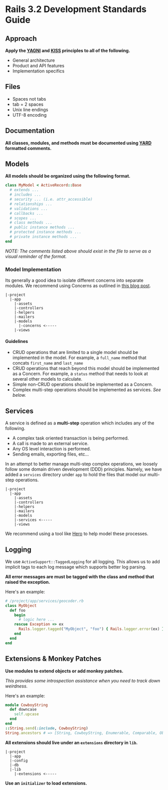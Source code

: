 # Rails 3.2 Development Standards Guide

## Approach

**Apply the [YAGNI](http://en.wikipedia.org/wiki/You_ain't_gonna_need_it) and [KISS](http://en.wikipedia.org/wiki/KISS_principle) principles to all of the following.**

* General architecture
* Product and API features
* Implementation specifics

## Files

* Spaces not tabs
* tab = 2 spaces
* Unix line endings
* UTF-8 encoding

## Documentation

**All classes, modules, and methods must be documented using [YARD](http://yardoc.org/) formatted comments.**

## Models

**All models should be organized using the following format.**

```ruby
class MyModel < ActiveRecord::Base
  # extends ...
  # includes ...
  # security ... (i.e. attr_accessible)
  # relationships ...
  # validations ...
  # callbacks ...
  # scopes ...
  # class methods ...
  # public instance methods ...
  # protected instance methods ...
  # private instance methods ...
end
```

*NOTE: The comments listed above should exist in the file to serve as a visual reminder of the format.*

### Model Implementation

Its generally a good idea to isolate different concerns into separate modules.
We recommend using Concerns as outlined in [this blog post](http://37signals.com/svn/posts/3372-put-chubby-models-on-a-diet-with-concerns).

```
|-project
  |-app
    |-assets
    |-controllers
    |-helpers
    |-mailers
    |-models
      |-concerns <-----
    |-views
```

#### Guidelines

* CRUD operations that are limited to a single model should be implemented in the model.
  For example, a `full_name` method that concats `first_name` and `last_name`
* CRUD operations that reach beyond this model should be implemented as a Concern.
  For example, a `status` method that needs to look at several other models to calculate.
* Simple non-CRUD operations should be implemented as a Concern.
* Complex multi-step operations should be implemented as services. _See below._

## Services

A service is defined as a **multi-step** operation which includes any of the following.

* A complex task oriented transaction is being performed.
* A call is made to an external service.
* Any OS level interaction is performed.
* Sending emails, exporting files, etc...

In an attempt to better manage multi-step complex operations, we loosely follow some domain driven development (DDD) principles.
Namely, we have added a `services` directory under `app` to hold the files that model our multi-step operations.

```
|-project
  |-app
    |-assets
    |-controllers
    |-helpers
    |-mailers
    |-models
    |-services <-----
    |-views
```

We recommend using a tool like [Hero](https://github.com/hopsoft/hero) to help model these processes.

## Logging

We use `ActiveSupport::TaggedLogging` for all logging. This allows us to add implicit tags to each log message which supports better log parsing.

**All error messages are must be tagged with the class and method that raised the exception.**

Here's an example:

```ruby
# /project/app/services/geocoder.rb
class MyObject
  def foo
    begin
      # logic here ...
    rescue Exception => ex
      Rails.logger.tagged("MyObject", "foo") { Rails.logger.error(ex) }
    end
  end
end
```

## Extensions & Monkey Patches

**Use modules to extend objects or add monkey patches.**

*This provides some introspection assistance when you need to track down weirdness.*

Here's an example:

```ruby
module CowboyString
  def downcase
    self.upcase
  end
end
::String.send(:include, CowboyString)
String.ancestors # => [String, CowboyString, Enumerable, Comparable, Object, Kernel]
```

**All extensions should live under an `extensions` directory in `lib`.**

```
|-project
  |-app
  |-config
  |-db
  |-lib
    |-extensions <-----
```

**Use an `initializer` to load extensions.**
